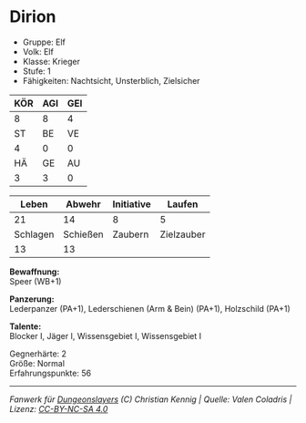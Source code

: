 # Dirion  
- Gruppe: Elf  
- Volk: Elf  
- Klasse: Krieger  
- Stufe: 1  
- Fähigkeiten: Nachtsicht, Unsterblich, Zielsicher  


| KÖR | AGI | GEI |  
| --- | --- | --- |  
| 8   | 8   | 4   |
| ST  | BE  | VE  |  
| 4   | 0   | 0   |
| HÄ  | GE  | AU  |  
| 3   | 3   | 0   |


| Leben    | Abwehr   | Initiative | Laufen     |
| -------- | -------- | ---------- | ---------- |
| 21       | 14       | 8          | 5          |
| Schlagen | Schießen | Zaubern    | Zielzauber |
| 13       | 13       |            |            |

**Bewaffnung:**  
Speer (WB+1)

**Panzerung:**  
Lederpanzer (PA+1), Lederschienen (Arm & Bein) (PA+1), Holzschild (PA+1)

**Talente:**  
Blocker I, Jäger I, Wissensgebiet I, Wissensgebiet I

Gegnerhärte: 2  
Größe: Normal  
Erfahrungspunkte: 56  



___
*Fanwerk für [Dungeonslayers](https://www.dungeonslayers.net/) (C) Christian Kennig | Quelle: Valen Coladris | Lizenz: [CC-BY-NC-SA 4.0](https://creativecommons.org/licenses/by-nc-sa/4.0/deed.de)*